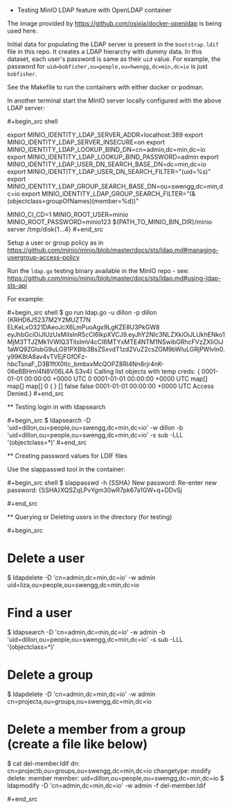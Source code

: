 * Testing MinIO LDAP feature with OpenLDAP container

The image provided by https://github.com/osixia/docker-openldap is being used here.

Initial data for populating the LDAP server is present in the `bootstrap.ldif` file in this repo. It creates a LDAP hierarchy with dummy data. In this dataset, each user's password is same as their `uid` value. For example, the password for `uid=bobfisher,ou=people,ou=hwengg,dc=min,dc=io` is just `bobfisher`.

See the Makefile to run the containers with either docker or podman.

In another terminal start the MinIO server locally configured with the above LDAP server:

#+begin_src shell
  
export MINIO_IDENTITY_LDAP_SERVER_ADDR=localhost:389
export MINIO_IDENTITY_LDAP_SERVER_INSECURE=on
export MINIO_IDENTITY_LDAP_LOOKUP_BIND_DN=cn=admin,dc=min,dc=io
export MINIO_IDENTITY_LDAP_LOOKUP_BIND_PASSWORD=admin
export MINIO_IDENTITY_LDAP_USER_DN_SEARCH_BASE_DN=dc=min,dc=io
export MINIO_IDENTITY_LDAP_USER_DN_SEARCH_FILTER="(uid=%s)"
export MINIO_IDENTITY_LDAP_GROUP_SEARCH_BASE_DN=ou=swengg,dc=min,dc=io
export MINIO_IDENTITY_LDAP_GROUP_SEARCH_FILTER="(&(objectclass=groupOfNames)(member=%d))"

MINIO_CI_CD=1 MINIO_ROOT_USER=minio MINIO_ROOT_PASSWORD=minio123 ${PATH_TO_MINIO_BIN_DIR}/minio server /tmp/disk{1...4}
#+end_src

Setup a user or group policy as in https://github.com/minio/minio/blob/master/docs/sts/ldap.md#managing-usergroup-access-policy

Run the `ldap.go` testing binary available in the MinIO repo - see: https://github.com/minio/minio/blob/master/docs/sts/ldap.md#using-ldap-sts-api

For example:

#+begin_src shell
$ go run ldap.go -u dillon -p dillon
{KRHD6J5237M2Y2MUZT7N ELKeLxO321DAeoJcX6LmPuoAgx9LgKZE8U3PkGW8 eyJhbGciOiJIUzUxMiIsInR5cCI6IkpXVCJ9.eyJhY2Nlc3NLZXkiOiJLUkhENko1MjM3TTJZMk1VWlQ3TiIsImV4cCI6MTYxMTE4NTM1NSwibGRhcFVzZXIiOiJ1aWQ9ZGlsbG9uLG91PXBlb3BsZSxvdT1zd2VuZ2csZGM9bWluLGRjPWlvIn0.y99K8tA8av4vTVEjFGfOFz-hbcTsnaF_D3B1ftX0tIc_bmbxxMcQOPZ8RI4Nn8rjr4nK-06eBBHmI4N8V06L4A S3v4} <nil>
Calling list objects with temp creds: 
{  0001-01-01 00:00:00 +0000 UTC 0  0001-01-01 00:00:00 +0000 UTC map[] map[] map[] 0 { } []  false false   0001-01-01 00:00:00 +0000 UTC  Access Denied.}
#+end_src

** Testing login in with ldapsearch

   #+begin_src
   $ ldapsearch -D 'uid=dillon,ou=people,ou=swengg,dc=min,dc=io' -w dillon -b 'uid=dillon,ou=people,ou=swengg,dc=min,dc=io' -s sub -LLL '(objectclass=*)'
   #+end_src

** Creating password values for LDIF files

Use the slappasswd tool in the container:

#+begin_src shell
$ slappasswd -h {SSHA}
New password: 
Re-enter new password: 
{SSHA}XQSZqLPvYgm30wR7pk67a1GW+q+DDvSj

#+end_src

** Querying or Deleting users in the directory (for testing)

#+begin_src
# Delete a user
$ ldapdelete  -D 'cn=admin,dc=min,dc=io' -w admin uid=liza,ou=people,ou=swengg,dc=min,dc=io

# Find a user
$ ldapsearch  -D 'cn=admin,dc=min,dc=io' -w admin  -b 'uid=dillon,ou=people,ou=swengg,dc=min,dc=io' -s sub -LLL '(objectclass=*)'

# Delete a group
$ ldapdelete  -D 'cn=admin,dc=min,dc=io' -w admin cn=projecta,ou=groups,ou=swengg,dc=min,dc=io

# Delete a member from a group (create a file like below)
$ cat del-member.ldif
dn: cn=projectb,ou=groups,ou=swengg,dc=min,dc=io
changetype: modify
delete: member
member: uid=dillon,ou=people,ou=swengg,dc=min,dc=io
$ ldapmodify  -D 'cn=admin,dc=min,dc=io' -w admin -f del-member.ldif

#+end_src
